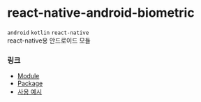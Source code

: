 # react-native-android-biometric
`android` `kotlin` `react-native`  
react-native용 안드로이드 모듈  
### 링크
- [Module](https://github.com/yiyeop/react-native-android-biometric/blob/main/android/app/src/main/java/com/rnandroidbiometric/RNBiometricModule.kt)  
- [Package](https://github.com/yiyeop/react-native-android-biometric/blob/main/android/app/src/main/java/com/rnandroidbiometric/RNBiometricPackage.kt)  
- [사용 예시](https://github.com/yiyeop/react-native-android-biometric/blob/main/App.tsx)
